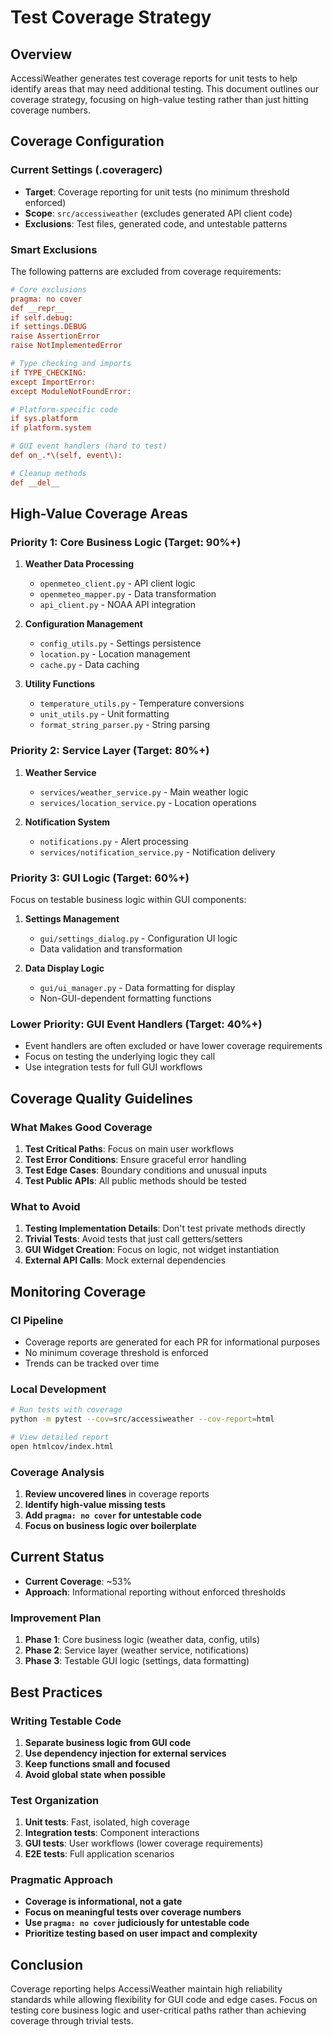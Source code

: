 # Test Coverage Strategy

## Overview

AccessiWeather generates test coverage reports for unit tests to help identify areas that may need additional testing. This document outlines our coverage strategy, focusing on high-value testing rather than just hitting coverage numbers.

## Coverage Configuration

### Current Settings (.coveragerc)

- **Target**: Coverage reporting for unit tests (no minimum threshold enforced)
- **Scope**: `src/accessiweather` (excludes generated API client code)
- **Exclusions**: Test files, generated code, and untestable patterns

### Smart Exclusions

The following patterns are excluded from coverage requirements:

```ini
# Core exclusions
pragma: no cover
def __repr__
if self.debug:
if settings.DEBUG
raise AssertionError
raise NotImplementedError

# Type checking and imports
if TYPE_CHECKING:
except ImportError:
except ModuleNotFoundError:

# Platform-specific code
if sys.platform
if platform.system

# GUI event handlers (hard to test)
def on_.*\(self, event\):

# Cleanup methods
def __del__
```

## High-Value Coverage Areas

### Priority 1: Core Business Logic (Target: 90%+)

1. **Weather Data Processing**
   - `openmeteo_client.py` - API client logic
   - `openmeteo_mapper.py` - Data transformation
   - `api_client.py` - NOAA API integration

2. **Configuration Management**
   - `config_utils.py` - Settings persistence
   - `location.py` - Location management
   - `cache.py` - Data caching

3. **Utility Functions**
   - `temperature_utils.py` - Temperature conversions
   - `unit_utils.py` - Unit formatting
   - `format_string_parser.py` - String parsing

### Priority 2: Service Layer (Target: 80%+)

1. **Weather Service**
   - `services/weather_service.py` - Main weather logic
   - `services/location_service.py` - Location operations

2. **Notification System**
   - `notifications.py` - Alert processing
   - `services/notification_service.py` - Notification delivery

### Priority 3: GUI Logic (Target: 60%+)

Focus on testable business logic within GUI components:

1. **Settings Management**
   - `gui/settings_dialog.py` - Configuration UI logic
   - Data validation and transformation

2. **Data Display Logic**
   - `gui/ui_manager.py` - Data formatting for display
   - Non-GUI-dependent formatting functions

### Lower Priority: GUI Event Handlers (Target: 40%+)

- Event handlers are often excluded or have lower coverage requirements
- Focus on testing the underlying logic they call
- Use integration tests for full GUI workflows

## Coverage Quality Guidelines

### What Makes Good Coverage

1. **Test Critical Paths**: Focus on main user workflows
2. **Test Error Conditions**: Ensure graceful error handling
3. **Test Edge Cases**: Boundary conditions and unusual inputs
4. **Test Public APIs**: All public methods should be tested

### What to Avoid

1. **Testing Implementation Details**: Don't test private methods directly
2. **Trivial Tests**: Avoid tests that just call getters/setters
3. **GUI Widget Creation**: Focus on logic, not widget instantiation
4. **External API Calls**: Mock external dependencies

## Monitoring Coverage

### CI Pipeline

- Coverage reports are generated for each PR for informational purposes
- No minimum coverage threshold is enforced
- Trends can be tracked over time

### Local Development

```bash
# Run tests with coverage
python -m pytest --cov=src/accessiweather --cov-report=html

# View detailed report
open htmlcov/index.html
```

### Coverage Analysis

1. **Review uncovered lines** in coverage reports
2. **Identify high-value missing tests**
3. **Add `pragma: no cover` for untestable code**
4. **Focus on business logic over boilerplate**

## Current Status

- **Current Coverage**: ~53%
- **Approach**: Informational reporting without enforced thresholds

### Improvement Plan

1. **Phase 1**: Core business logic (weather data, config, utils)
2. **Phase 2**: Service layer (weather service, notifications)
3. **Phase 3**: Testable GUI logic (settings, data formatting)

## Best Practices

### Writing Testable Code

1. **Separate business logic from GUI code**
2. **Use dependency injection for external services**
3. **Keep functions small and focused**
4. **Avoid global state when possible**

### Test Organization

1. **Unit tests**: Fast, isolated, high coverage
2. **Integration tests**: Component interactions
3. **GUI tests**: User workflows (lower coverage requirements)
4. **E2E tests**: Full application scenarios

### Pragmatic Approach

- **Coverage is informational, not a gate**
- **Focus on meaningful tests over coverage numbers**
- **Use `pragma: no cover` judiciously for untestable code**
- **Prioritize testing based on user impact and complexity**

## Conclusion

Coverage reporting helps AccessiWeather maintain high reliability standards while allowing flexibility for GUI code and edge cases. Focus on testing core business logic and user-critical paths rather than achieving coverage through trivial tests.
